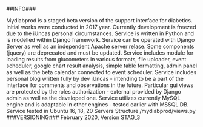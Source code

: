 ##INFO###

Mydiabprod is a staged beta version of the support interface for diabetics.
Initial works were conducted in 2017 year.
Currently development is freezed due to the iUncas personal circumstances.
Service is written in Python and is modelled within Django framework. 
Service can be operated with Django Server as well as an independent Apache server relase.
Some components (jquery) are deprecated and must be updated.
Service includes module for loading results from glucometers in various formats, file uploader, event scheduler, google chart result analysis, simple table formatting, admin panel as well as the beta calendar connected to event scheduler.
Service includes personal blog written fully by dev iUncas - intending to be a part of the interface for comments and observations in the future.
Particular gui views are protected by the roles authorization - external provided by Django admin as well as the developed one.
Service utilizes currently MySQL engine and is adaptable in other engines - tested earlier with MSSQL DB.
Service tested in Ubuntu 16, 18, 20 Servers
Structure /mydiabprod/views.py
###VERSIONING###
February 2020, Version STAG_3

